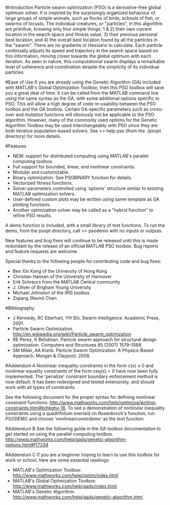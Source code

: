#Introduction
Particle swarm optimization (PSO) is a derivative-free global optimum solver. It is inspired by the surprisingly organized behaviour of large groups of simple animals, such as flocks of birds, schools of fish, or swarms of locusts. The individual creatures, or "particles", in this algorithm are primitive, knowing only four simple things: 1 & 2) their own current location in the search space and fitness value, 3) their previous personal best location, and  4) the overall best location found by all the particles in the "swarm". There are no gradients or Hessians to calculate. Each particle continually adjusts its speed and trajectory in the search space based on this information, moving closer towards the global optimum with each iteration. As seen in nature, this computational swarm displays a remarkable level of coherence and coordination despite the simplicity of its individual particles.

#Ease of Use
If you are already using the Genetic Algorithm (GA) included with MATLAB's Global Optimization Toolbox, then this PSO toolbox will save you a great deal of time. It can be called from the MATLAB command line using the same syntax as the GA, with some additional options specific to PSO. This will allow a high degree of code re-usability between the PSO toolbox and the GA toolbox. Certain GA-specific parameters such as cross-over and mutation functions will obviously not be applicable to the PSO algorithm. However, many of the commonly used options for the Genetic Algorithm Toolbox may be used interchangeably with PSO since they are both iterative population-based solvers. See >> help pso (from the ./psopt directory) for more details.

#Features
  * NEW: support for distributed computing using MATLAB's parallel computing toolbox.
  * Full support for bounded, linear, and nonlinear constraints.
  * Modular and customizable.
  * Binary optimization. See PSOBINARY function for details.
  * Vectorized fitness functions.
  * Solver parameters controlled using 'options' structure similar to existing MATLAB optimization solvers.
  * User-defined custom plots may be written using same template as GA plotting functions.
  * Another optimization solver may be called as a "hybrid function" to refine PSO results.

A demo function is included, with a small library of test functions. To run the demo, from the psopt directory, call >> psodemo with no inputs or outputs.

New features and bug fixes will continue to be released until this is made redundant by the release of an official MATLAB PSO toolbox. Bug reports and feature requests are welcome.

Special thanks to the following people for contributing code and bug fixes:
  * Ben Xin Kang of the University of Hong Kong
  * Christian Hansen of the University of Hannover
  * Erik Schreurs from the MATLAB Central community
  * J. Oliver of Brigham Young University
  * Michael Johnston of the IRIS toolbox
  * Ziqiang (Kevin) Chen

#Bibliography
  * J Kennedy, RC Eberhart, YH Shi. Swarm Intelligence. Academic Press, 2001.
  * Particle Swarm Optimization. http://en.wikipedia.org/wiki/Particle_swarm_optimization
  * RE Perez, K Behdinan. Particle swarm approach for structural design optimization. Computers and Structures 85 (2007) 1579–1588.
  * SM Mikki, AA Kishk. Particle Swarm Optimization: A Physics-Based Approach. Morgan & Claypool, 2008.

#Addendum A
Nonlinear inequality constraints in the form c(x) ≤ 0 and nonlinear equality constraints of the form ceq(x) = 0 have now been fully implemented. The 'penalize' constraint boundary enforcement method is now default. It has been redesigned and tested extensively, and should work with all types of constraints.

See the following document for the proper syntax for defining nonlinear constraint functions: http://www.mathworks.com/help/optim/ug/writing-constraints.html#brhkghv-16.
To see a demonstration of nonlinear inequality constraints using a quadrifolium overlaid on Rosenbrock's function, run PSODEMO and choose 'nonlinearconstrdemo' as the test function.

#Addendum B
See the following guide in the GA toolbox documentation to get started on using the parallel computing toolbox.
http://www.mathworks.com/help/gads/genetic-algorithm-options.html#f17234

#Addendum C
If you are a beginner hoping to learn to use this toolbox for work or school, here are some essential readings:
  * MATLAB's Optimization Toolbox: http://www.mathworks.com/help/optim/index.html
  * MATLAB's Global Optimization Toolbox: http://www.mathworks.com/help/gads/index.html
  * MATLAB's Genetic Algorithm: http://www.mathworks.com/help/gads/genetic-algorithm.html
